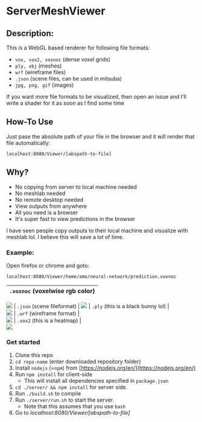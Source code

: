 # ServerMeshViewer

## Description: 

This is a WebGL based renderer for following file formats:

- ```vox, vox2, voxnoc``` (dense voxel grids)
- ```ply, obj``` (meshes)
- ```wrf``` (wireframe files)
- ```.json``` (scene files, can be used in mitsuba)
- ```jpg, png, gif``` (images)

If you want more file formats to be visualized, then open an issue and I'll write a shader for it as soon as I find some time

## How-To Use

Just pase the absolute path of your file in the browser and it will render that file automatically:

```localhost:8080/Viewer/[abspath-to-file]```

## Why?

+ No copying from server to local machine needed
+ No meshlab needed
+ No remote desktop needed
+ View outputs from anywhere
+ All you need is a browser
+ It's super fast to view predictions in the browser

I have seen people copy outputs to their local machine and visualize with meshlab lol. I believe this will save a lot of time.

### Example:
Open firefox or chrome and goto:

```localhost:8080/Viewer/home/amo/neural-network/prediction.voxnoc```

| ```.voxnoc```   (voxelwise rgb color)         |  
:-------------------------:|
![](pics/nocs.png)
| ```.json``` (scene fileformat) |
![](pics/json.png)
| ```.ply``` (this is a black bunny lol)   |  
![](pics/ply.png)
| ```.wrf``` (wireframe format)   |  
![](pics/wrf.png)
| ```.vox2``` (this is a heatmap)   |  
![](pics/vox2.png)


### Get started

1. Clone this repo 
2. `cd repo-name` (enter downloaded repository folder)
3. Install `nodejs` (=`npm`) from [https://nodejs.org/en/](https://nodejs.org/en/)
4. Run `npm install` for client-side 
    * This will install all dependencies specified in `package.json`
5. `cd ./server/ && npm install` for server side.
6. Run `./build.sh` to compile
7. Run `./server/run.sh` to start the server.
   * Note that this assumes that you use `bash`
8. Go to *localhost:8080/Viewer/[abspath-to-file]* 

